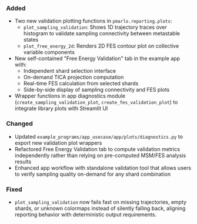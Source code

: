 ### Added
- Two new validation plotting functions in `pmarlo.reporting.plots`:
  - `plot_sampling_validation`: Shows 1D trajectory traces over histogram to validate sampling connectivity between metastable states
  - `plot_free_energy_2d`: Renders 2D FES contour plot on collective variable components
- New self-contained "Free Energy Validation" tab in the example app with:
  - Independent shard selection interface
  - On-demand TICA projection computation
  - Real-time FES calculation from selected shards
  - Side-by-side display of sampling connectivity and FES plots
- Wrapper functions in app diagnostics module (`create_sampling_validation_plot`, `create_fes_validation_plot`) to integrate library plots with Streamlit UI

### Changed
- Updated `example_programs/app_usecase/app/plots/diagnostics.py` to export new validation plot wrappers
- Refactored Free Energy Validation tab to compute validation metrics independently rather than relying on pre-computed MSM/FES analysis results
- Enhanced app workflow with standalone validation tool that allows users to verify sampling quality on-demand for any shard combination

### Fixed
- `plot_sampling_validation` now fails fast on missing trajectories, empty shards, or unknown colormaps instead of silently
  falling back, aligning reporting behavior with deterministic output requirements.

